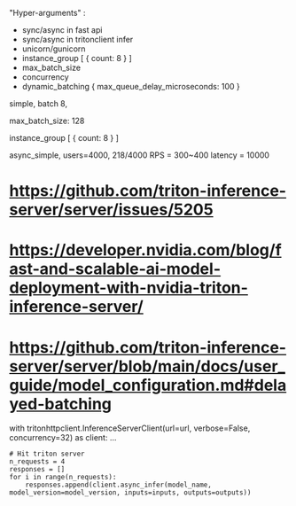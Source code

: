"Hyper-arguments" :
- sync/async in fast api
- sync/async in tritonclient infer
- unicorn/gunicorn
- instance_group [  {    count: 8  } ]
- max_batch_size
- concurrency
- dynamic_batching {  max_queue_delay_microseconds: 100  }


simple, batch 8, 

max_batch_size: 128

instance_group [
  {
    count: 8
  }
]

 async_simple, users=4000, 218/4000
RPS = 300~400
latency = 10000


# https://github.com/triton-inference-server/server/issues/5205

# https://developer.nvidia.com/blog/fast-and-scalable-ai-model-deployment-with-nvidia-triton-inference-server/

# https://github.com/triton-inference-server/server/blob/main/docs/user_guide/model_configuration.md#delayed-batching




with tritonhttpclient.InferenceServerClient(url=url, verbose=False, concurrency=32) as client:
    ...
    
    # Hit triton server
    n_requests = 4
    responses = []
    for i in range(n_requests):
        responses.append(client.async_infer(model_name, model_version=model_version, inputs=inputs, outputs=outputs))